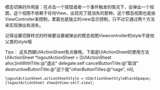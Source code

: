 # 
模态切换的作用是：在点击一个按钮或者一个事件触发的情况下，会弹出一个视图，这个视图不依赖于任何View，出现完了就消失的那种。这个模态视图也是由ViewController来控制，里面也是独立的view显示控制，只不过它通过两个方法来实现弹出和消失。



记得设置切换样式的时候要设置被弹出的模态视图Viewcontroller的style不是他父类的style哦



Tips：  这东西跟UIActionSheet有点像哦，下面是UIActionSheet的使用方法
    UIActionSheet *logoutActionSheet = [[UIActionSheet alloc]initWithTitle:@"退出" delegate:self cancelButtonTitle:@"取消" destructiveButtonTitle:@"这个是"otherButtonTitles:@"nage", nil];
    
    logoutActionSheet.actionSheetStyle = UIActionSheetStyleBlackOpaque;
    [logoutActionSheet showInView:self.view];

